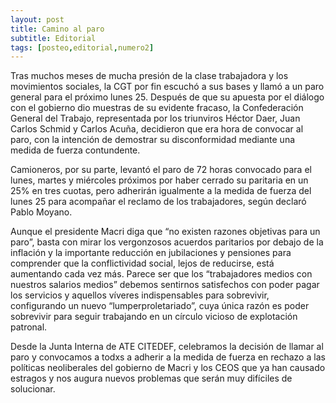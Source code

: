 ```yaml
---
layout: post
title: Camino al paro
subtitle: Editorial
tags: [posteo,editorial,numero2]
---
```


Tras muchos meses de mucha presión de la clase trabajadora y los movimientos sociales, la CGT por fin escuchó a sus bases y llamó a un paro general para el próximo lunes 25. Después de que su apuesta por el diálogo con el gobierno dio muestras de su evidente fracaso, la Confederación General del Trabajo, representada por los triunviros Héctor Daer, Juan Carlos Schmid y Carlos Acuña, decidieron que era hora de convocar al paro, con la intención de demostrar su disconformidad mediante una medida de fuerza contundente.

Camioneros, por su parte, levantó el paro de 72 horas convocado para el lunes, martes y miércoles próximos por haber cerrado su paritaria en un 25% en tres cuotas, pero adherirán igualmente a la medida de fuerza del lunes 25 para acompañar el reclamo de los trabajadores, según declaró Pablo Moyano.

Aunque el presidente Macri diga que “no existen razones objetivas para un paro”, basta con mirar los vergonzosos acuerdos paritarios por debajo de la inflación y la importante reducción en jubilaciones y pensiones para comprender que la conflictividad social, lejos de reducirse, está aumentando cada vez más. Parece ser que los “trabajadores medios con nuestros salarios medios” debemos sentirnos satisfechos con poder pagar los servicios y aquellos víveres indispensables para sobrevivir, configurando un nuevo “lumperproletariado”, cuya única razón es poder sobrevivir para seguir trabajando en un círculo vicioso de explotación patronal.

Desde la Junta Interna de ATE CITEDEF, celebramos la decisión de llamar al paro y convocamos a todxs a adherir a la medida de fuerza en rechazo a las políticas neoliberales del gobierno de Macri y los CEOS que ya han causado estragos  y nos augura nuevos problemas que serán muy difíciles de solucionar.
